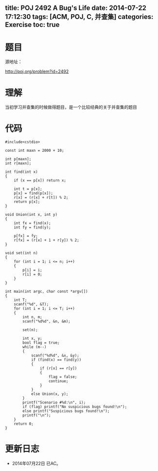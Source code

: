 ﻿title: POJ 2492 A Bug's Life
date: 2014-07-22 17:12:30
tags: [ACM, POJ, C, 并查集]
categories: Exercise
toc: true
---
# 题目
源地址：

http://poj.org/problem?id=2492

# 理解
当初学习并查集的时候做得题目，是一个比较经典的关于并查集的题目

<!-- more -->

# 代码
```
#include<cstdio>

const int maxn = 2000 + 10;

int p[maxn];
int r[maxn];

int find(int x)
{
    if (x == p[x]) return x;

    int t = p[x];
    p[x] = find(p[x]);
    r[x] = (r[x] + r[t]) % 2;
    return p[x];
}

void Union(int x, int y)
{
    int fx = find(x);
    int fy = find(y);

    p[fx] = fy;
    r[fx] = (r[x] + 1 + r[y]) % 2;
}

void set(int n)
{
    for (int i = 1; i <= n; i++)
    {
        p[i] = i;
        r[i] = 0;
    }
}

int main(int argc, char const *argv[])
{
    int T;
    scanf("%d", &T);
    for (int i = 1; i <= T; i++)
    {
        int n, m;
        scanf("%d%d", &n, &m);

        set(n);

        int x, y;
        bool flag = true;
        while (m--)
        {
            scanf("%d%d", &x, &y);
            if (find(x) == find(y))
            {
                if (r[x] == r[y])
                {
                    flag = false;
                    continue;
                }
            }
            else Union(x, y);
        }
        printf("Scenario #%d:\n", i);
        if (flag) printf("No suspicious bugs found!\n");
        else printf("Suspicious bugs found!\n");
        printf("\n");
    }
    return 0;
}
```

# 更新日志
- 2014年07月22日 已AC。